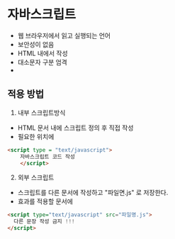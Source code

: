 # 자바스크립트

- 웹 브라우저에서 읽고 실행되는 언어
- 보안성이 없음
- HTML 내에서 작성
- 대소문자 구분 엄격
-

## 적용 방법

1. 내부 스크립트방식

- HTML 문서 내에 스크립트 정의 후 직접 작성
- 필요한 위치에

```HTML
<script type = "text/javascript">
    자바스크립트 코드 작성
    </script>

```

2. 외부 스크립트

- 스크립트를 다른 문서에 작성하고 "파일면.js" 로 저장한다.
- 효과를 적용할 문서에

```html
<script type="text/javascript" src="파일명.js">
  다른 문장 작성 금지 !!!
</script>
```

